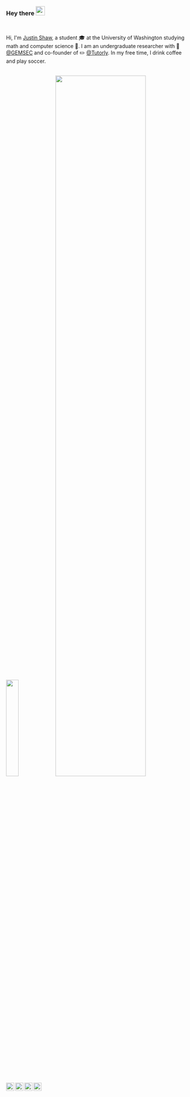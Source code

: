 ### Hey there <img src="https://media.giphy.com/media/hvRJCLFzcasrR4ia7z/giphy.gif" width="25px">

<br/>

Hi, I'm [Justin Shaw](https://thoushawnotpass.github.io/portfolio/), a student 🎓 at the University of Washington studying math and computer science 🚀. I am an undergraduate researcher with 🧬 [@GEMSEC](http://depts.washington.edu/gemsec/) and co-founder of ✏️ [@Tutorly](https://www.tutorly.app). In my free time, I drink coffee and play soccer.

<br/>

<div>
  <img width="26%" src="https://i.imgur.com/hfhc9eh.jpg">
  <a href="https://thoushawnotpass.github.io/portfolio/">
    <img width="70%" src="https://github-readme-stats.vercel.app/api?username=justinalexandershaw&show_icons=true&theme=react&custom_title=Github%20Stats&include_all_commits=true&count_private=true"/>
  </a>
</div>

<br/>

<div align="center">
  <a href="https://twitter.com/justin_a_shaw">
    <img align="left" alt="Justin's Twitter" width="22px" src="https://cdn.jsdelivr.net/npm/simple-icons@v3/icons/twitter.svg" />
  </a>
  <a href="https://www.linkedin.com/in/justin--shaw/">
    <img align="left" alt="Justin's LinkdeIn" width="22px" src="https://cdn.jsdelivr.net/npm/simple-icons@v3/icons/linkedin.svg" />
  </a>
  <a href="https://www.instagram.com/justinalexandershaw/">
    <img align="left" alt="Justin's Instagram" width="22px" src="https://cdn.jsdelivr.net/npm/simple-icons@v3/icons/instagram.svg" />
  </a>
  <a href="https://www.reddit.com/user/alexanderthegreat27/">
    <img align="left" alt="Justin's Reddit" width="22px" src="https://cdn.jsdelivr.net/npm/simple-icons@v3/icons/reddit.svg" />
  </a>  
<div/>
